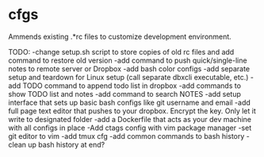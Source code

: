 # cfgs
Ammends existing .*rc files to customize development environment.

TODO:
-change setup.sh script to store copies of old rc files and add command to restore old version
-add command to push quick/single-line notes to remote server or Dropbox
-add bash color configs
-add separate setup and teardown for Linux setup (call separate dbxcli executable, etc.)
-add TODO command to append todo list in dropbox
-add commands to show TODO list and notes
-add command to search NOTES
-add setup interface that sets up basic bash configs like git username and email
-add full page text editor that pushes to your dropbox. Encrypt the key. Only let it write to designated folder
-add a Dockerfile that acts as your dev machine with all configs in place
-Add ctags config with vim package manager
-set git editor to vim
-add tmux cfg
-add common commands to bash history
-clean up bash history at end?
